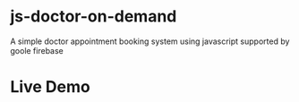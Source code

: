 # js-doctor-on-demand
A simple doctor appointment booking system using javascript supported by goole firebase
# Live Demo

